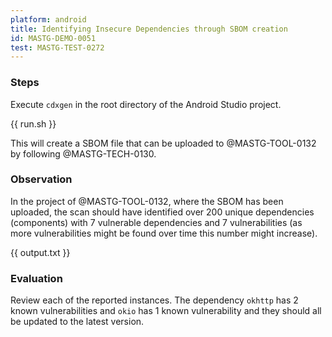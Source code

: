```yaml
---
platform: android
title: Identifying Insecure Dependencies through SBOM creation
id: MASTG-DEMO-0051
test: MASTG-TEST-0272
---
```


### Steps

Execute `cdxgen` in the root directory of the Android Studio project.

{{ run.sh }}

This will create a SBOM file that can be uploaded to @MASTG-TOOL-0132 by following @MASTG-TECH-0130.

### Observation

In the project of @MASTG-TOOL-0132, where the SBOM has been uploaded, the scan should have identified over 200 unique dependencies (components) with 7 vulnerable dependencies and 7 vulnerabilities (as more vulnerabilities might be found over time this number might increase).

{{ output.txt }}

### Evaluation

Review each of the reported instances. The dependency `okhttp` has 2 known vulnerabilities and `okio` has 1 known vulnerability and they should all be updated to the latest version.
